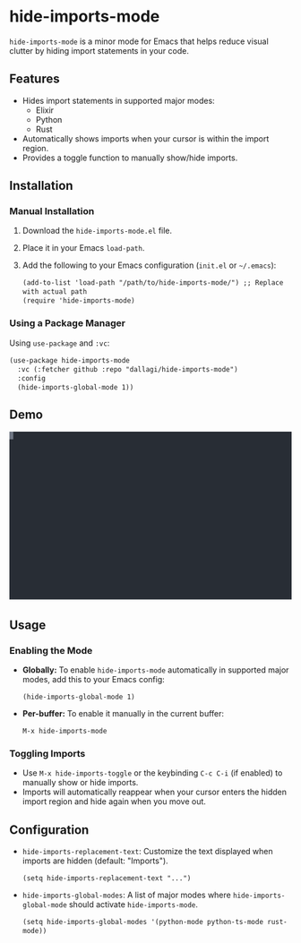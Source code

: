 # hide-imports-mode

`hide-imports-mode` is a minor mode for Emacs that helps reduce visual clutter by hiding import statements in your code.

## Features

- Hides import statements in supported major modes:
    - Elixir
    - Python
    - Rust
- Automatically shows imports when your cursor is within the import region.
- Provides a toggle function to manually show/hide imports.

## Installation

### Manual Installation

1.  Download the `hide-imports-mode.el` file.
2.  Place it in your Emacs `load-path`.
3.  Add the following to your Emacs configuration (`init.el` or `~/.emacs`):

    ```emacs-lisp
    (add-to-list 'load-path "/path/to/hide-imports-mode/") ;; Replace with actual path
    (require 'hide-imports-mode)
    ```

### Using a Package Manager

Using `use-package` and `:vc`:

```emacs-lisp
(use-package hide-imports-mode
  :vc (:fetcher github :repo "dallagi/hide-imports-mode")
  :config
  (hide-imports-global-mode 1))
```

## Demo

![hide-imports-mode demo](demo.svg)

## Usage

### Enabling the Mode

-   **Globally:** To enable `hide-imports-mode` automatically in supported major modes, add this to your Emacs config:
    ```emacs-lisp
    (hide-imports-global-mode 1)
    ```
-   **Per-buffer:** To enable it manually in the current buffer:
    ```emacs-lisp
    M-x hide-imports-mode
    ```

### Toggling Imports

-   Use `M-x hide-imports-toggle` or the keybinding `C-c C-i` (if enabled) to manually show or hide imports.
-   Imports will automatically reappear when your cursor enters the hidden import region and hide again when you move out.

## Configuration

-   `hide-imports-replacement-text`: Customize the text displayed when imports are hidden (default: "Imports").
    ```emacs-lisp
    (setq hide-imports-replacement-text "...")
    ```
-   `hide-imports-global-modes`: A list of major modes where `hide-imports-global-mode` should activate `hide-imports-mode`.
    ```emacs-lisp
    (setq hide-imports-global-modes '(python-mode python-ts-mode rust-mode))
    ```
